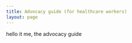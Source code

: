 ```yaml
---
title: Advocacy guide (for healthcare workers)
layout: page
---
```


hello it me, the advocacy guide
